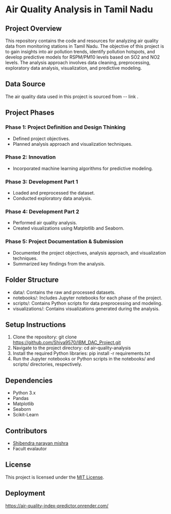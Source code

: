 # Air Quality Analysis in Tamil Nadu

## Project Overview
This repository contains the code and resources for analyzing air quality data from monitoring stations in Tamil Nadu. The objective of this project is to gain insights into air pollution trends, identify pollution hotspots, and develop predictive models for RSPM/PM10 levels based on SO2 and NO2 levels. The analysis approach involves data cleaning, preprocessing, exploratory data analysis, visualization, and predictive modeling.

## Data Source
The air quality data used in this project is sourced from -- link .

## Project Phases
### Phase 1: Project Definition and Design Thinking
- Defined project objectives.
- Planned analysis approach and visualization techniques.

### Phase 2: Innovation
- Incorporated machine learning algorithms for predictive modeling.

### Phase 3: Development Part 1
- Loaded and preprocessed the dataset.
- Conducted exploratory data analysis.

### Phase 4: Development Part 2
- Performed air quality analysis.
- Created visualizations using Matplotlib and Seaborn.

### Phase 5: Project Documentation & Submission
- Documented the project objectives, analysis approach, and visualization techniques.
- Summarized key findings from the analysis.

## Folder Structure
- data/: Contains the raw and processed datasets.
- notebooks/: Includes Jupyter notebooks for each phase of the project.
- scripts/: Contains Python scripts for data preprocessing and modeling.
- visualizations/: Contains visualizations generated during the analysis.

## Setup Instructions
1. Clone the repository: git clone https://github.com/Shiva9570/IBM_DAC_Project.git
2. Navigate to the project directory: cd air-quality-analysis
3. Install the required Python libraries: pip install -r requirements.txt
4. Run the Jupyter notebooks or Python scripts in the notebooks/ and scripts/ directories, respectively.

## Dependencies
- Python 3.x
- Pandas
- Matplotlib
- Seaborn
- Scikit-Learn

## Contributors
- [Shibendra narayan mishra ](https://github.com/Shiva9570)
- Facult evalautor

## License
This project is licensed under the [MIT License](LICENSE).


## Deployment 
https://air-quality-index-predictor.onrender.com/
